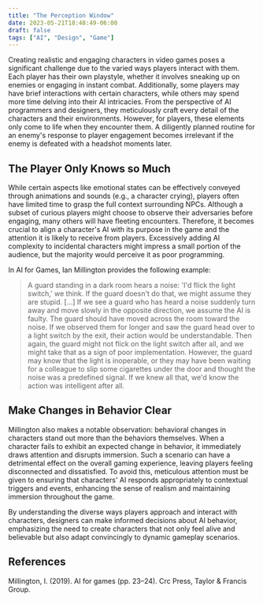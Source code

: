 ```yaml
---
title: "The Perception Window"
date: 2023-05-21T18:48:49-06:00
draft: false
tags: ["AI", "Design", "Game"]
---
```


Creating realistic and engaging characters in video games poses a significant challenge due to the varied ways players interact with them. Each player has their own playstyle, whether it involves sneaking up on enemies or engaging in instant combat. Additionally, some players may have brief interactions with certain characters, while others may spend more time delving into their AI intricacies. From the perspective of AI programmers and designers, they meticulously craft every detail of the characters and their environments. However, for players, these elements only come to life when they encounter them. A diligently planned routine for an enemy's response to player engagement becomes irrelevant if the enemy is defeated with a headshot moments later.

## The Player Only Knows so Much

While certain aspects like emotional states can be effectively conveyed through animations and sounds (e.g., a character crying), players often have limited time to grasp the full context surrounding NPCs. Although a subset of curious players might choose to observe their adversaries before engaging, many others will have fleeting encounters. Therefore, it becomes crucial to align a character's AI with its purpose in the game and the attention it is likely to receive from players. Excessively adding AI complexity to incidental characters might impress a small portion of the audience, but the majority would perceive it as poor programming.

In AI for Games, Ian Millington provides the following example:

>A guard standing in a dark room hears a noise: 'I'd flick the light switch,' we think. If the guard doesn't do that, we might assume they are stupid. [...] If we see a guard who has heard a noise suddenly turn away and move slowly in the opposite direction, we assume the AI is faulty. The guard should have moved across the room toward the noise. If we observed them for longer and saw the guard head over to a light switch by the exit, their action would be understandable. Then again, the guard might not flick on the light switch after all, and we might take that as a sign of poor implementation. However, the guard may know that the light is inoperable, or they may have been waiting for a colleague to slip some cigarettes under the door and thought the noise was a predefined signal. If we knew all that, we'd know the action was intelligent after all.

## Make Changes in Behavior Clear

Millington also makes a notable observation: behavioral changes in characters stand out more than the behaviors themselves. When a character fails to exhibit an expected change in behavior, it immediately draws attention and disrupts immersion. Such a scenario can have a detrimental effect on the overall gaming experience, leaving players feeling disconnected and dissatisfied. To avoid this, meticulous attention must be given to ensuring that characters' AI responds appropriately to contextual triggers and events, enhancing the sense of realism and maintaining immersion throughout the game.

By understanding the diverse ways players approach and interact with characters, designers can make informed decisions about AI behavior, emphasizing the need to create characters that not only feel alive and believable but also adapt convincingly to dynamic gameplay scenarios.

## References

Millington, I. (2019). AI for games (pp. 23–24). Crc Press, Taylor & Francis Group.